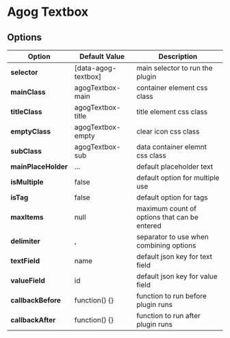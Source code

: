 # Agog Textbox

## Options

| Option | Default Value | Description  |
|--|--|--|
| **selector** | [data-agog-textbox] | main selector to run the plugin |
| **mainClass** | agogTextbox-main | container element css class |
| **titleClass** | agogTextbox-title | title element css class |
| **emptyClass** | agogTextbox-empty | clear icon css class |
| **subClass** | agogTextbox-sub | data container elemnt css class |
| **mainPlaceHolder** | ... | default placeholder text |
| **isMultiple** | false | default option for multiple use |
| **isTag** | false | default option for tags |
| **maxItems** | null | maximum count of options that can be entered |
| **delimiter** | , | separator to use when combining options |
| **textField** | name | default json key for text field |
| **valueField** | id | default json key for value field |
| **callbackBefore** | function() {} | function to run before plugin runs |
| **callbackAfter** | function() {} | function to run after plugin runs |